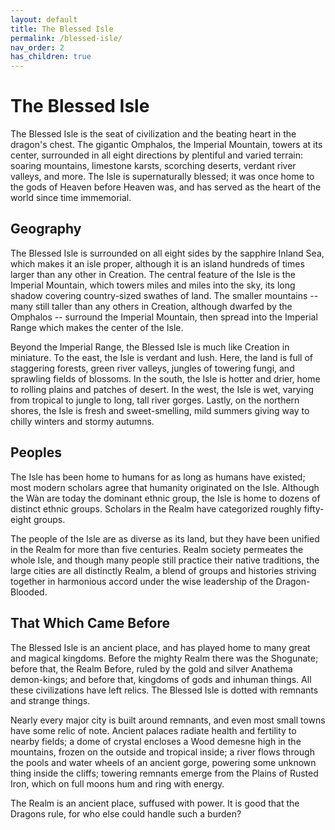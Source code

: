 ```yaml
---
layout: default
title: The Blessed Isle
permalink: /blessed-isle/
nav_order: 2
has_children: true
---
```


# The Blessed Isle

The Blessed Isle is the seat of civilization and the beating heart in the
dragon's chest. The gigantic Omphalos, the Imperial Mountain, towers at its
center, surrounded in all eight directions by plentiful and varied terrain:
soaring mountains, limestone karsts, scorching deserts, verdant river valleys,
and more. The Isle is supernaturally blessed; it was once home to the gods of
Heaven before Heaven was, and has served as the heart of the world since time
immemorial.

## Geography

The Blessed Isle is surrounded on all eight sides by the sapphire Inland Sea,
which makes it an isle proper, although it is an island hundreds of times larger
than any other in Creation. The central feature of the Isle is the Imperial
Mountain, which towers miles and miles into the sky, its long shadow covering
country-sized swathes of land. The smaller mountains -- many still taller than
any others in Creation, although dwarfed by the Omphalos -- surround the
Imperial Mountain, then spread into the Imperial Range which makes the center of
the Isle.

Beyond the Imperial Range, the Blessed Isle is much like Creation in
miniature. To the east, the Isle is verdant and lush. Here, the land is full of
staggering forests, green river valleys, jungles of towering fungi, and
sprawling fields of blossoms. In the south, the Isle is hotter and drier, home
to rolling plains and patches of desert. In the west, the Isle is wet, varying
from tropical to jungle to long, tall river gorges. Lastly, on the northern
shores, the Isle is fresh and sweet-smelling, mild summers giving way to chilly
winters and stormy autumns.

## Peoples

The Isle has been home to humans for as long as humans have existed; most modern
scholars agree that humanity originated on the Isle. Although the Wàn are today
the dominant ethnic group, the Isle is home to dozens of distinct ethnic groups.
Scholars in the Realm have categorized roughly fifty-eight groups.

The people of the Isle are as diverse as its land, but they have been unified
in the Realm for more than five centuries. Realm society permeates the whole
Isle, and though many people still practice their native traditions, the large
cities are all distinctly Realm, a blend of groups and histories striving
together in harmonious accord under the wise leadership of the Dragon-Blooded.

## That Which Came Before

The Blessed Isle is an ancient place, and has played home to many great and
magical kingdoms. Before the mighty Realm there was the Shogunate; before that,
the Realm Before, ruled by the gold and silver Anathema demon-kings; and before
that, kingdoms of gods and inhuman things. All these civilizations have left
relics. The Blessed Isle is dotted with remnants and strange things.

Nearly every major city is built around remnants, and even most small towns have
some relic of note. Ancient palaces radiate health and fertility to nearby
fields; a dome of crystal encloses a Wood demesne high in the mountains, frozen
on the outside and tropical inside; a river flows through the pools and water
wheels of an ancient gorge, powering some unknown thing inside the cliffs;
towering remnants emerge from the Plains of Rusted Iron, which on full moons hum
and ring with energy.

The Realm is an ancient place, suffused with power. It is good that the Dragons
rule, for who else could handle such a burden?
